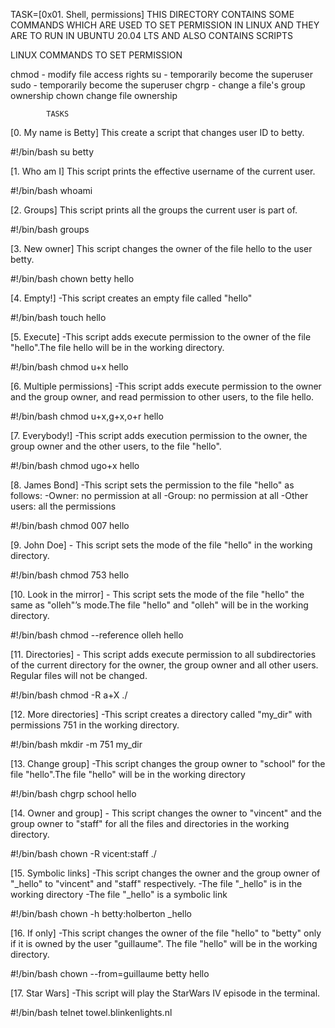 
TASK=[0x01. Shell, permissions]
THIS DIRECTORY CONTAINS SOME COMMANDS WHICH ARE USED TO SET PERMISSION IN LINUX AND THEY ARE TO RUN IN UBUNTU 20.04 LTS AND ALSO CONTAINS SCRIPTS

LINUX COMMANDS TO SET PERMISSION

chmod - modify file access rights
su - temporarily become the superuser
sudo - temporarily become the superuser
chgrp - change a file's group ownership
chown change file ownership

            TASKS

[0. My name is Betty]   This create a script that changes user ID to betty.

#!/bin/bash
su betty

[1. Who am I]   This script prints the effective username of the current user.

#!/bin/bash
whoami

[2. Groups]  This script prints all the groups the current user is part of.

#!/bin/bash
groups

[3. New owner] This script changes the owner of the file hello to the user betty.

#!/bin/bash
chown betty hello

[4. Empty!] -This script creates an empty file called "hello"

#!/bin/bash
touch hello

[5. Execute] -This script adds execute permission to the owner of the file "hello".The file hello will be in the working directory.

#!/bin/bash
chmod u+x hello

[6. Multiple permissions] -This script adds execute permission to the owner and the group owner, and read permission to other users, to the file hello.

#!/bin/bash
chmod u+x,g+x,o+r hello

[7. Everybody!] -This script adds execution permission to the owner, the group owner and the other users, to the file "hello".

#!/bin/bash
chmod ugo+x hello

[8. James Bond] -This script sets the permission to the file "hello" as follows:
-Owner: no permission at all
-Group: no permission at all
-Other users: all the permissions

#!/bin/bash
chmod 007 hello

[9. John Doe] - This script sets the mode of the file "hello" in the working directory.

#!/bin/bash
chmod 753 hello

[10. Look in the mirror] - This script sets the mode of the file "hello" the same as "olleh"’s mode.The file "hello" and "olleh" will be in the working directory.

#!/bin/bash
chmod --reference olleh hello

[11. Directories] - This script adds execute permission to all subdirectories of the current directory for the owner, the group owner and all other users. Regular files will not be changed.

#!/bin/bash
chmod -R a+X ./

[12. More directories] -This script creates a directory called "my_dir" with permissions 751 in the working directory.

#!/bin/bash
mkdir -m 751 my_dir

[13. Change group] -This script changes the group owner to "school" for the file "hello".The file "hello" will be in the working directory

#!/bin/bash
chgrp school hello

[14. Owner and group] - This script changes the owner to "vincent" and the group owner to "staff" for all the files and directories in the working directory.

#!/bin/bash
chown -R vicent:staff ./

[15. Symbolic links] -This script changes the owner and the group owner of "_hello" to "vincent" and "staff" respectively.
-The file "_hello" is in the working directory
-The file "_hello" is a symbolic link

#!/bin/bash
chown -h betty:holberton _hello

[16. If only] -This script changes the owner of the file "hello" to "betty" only if it is owned by the user "guillaume".
The file "hello" will be in the working directory.

#!/bin/bash
chown --from=guillaume betty hello

[17. Star Wars] -This script will play the StarWars IV episode in the terminal.

#!/bin/bash
telnet towel.blinkenlights.nl






